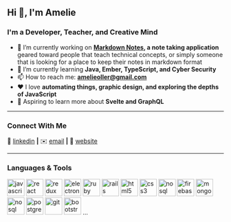 ## Hi 👋, I'm Amelie

### I'm a Developer, Teacher, and Creative Mind

- 🔭 I’m currently working on **[Markdown Notes][markdownntoes], a note taking application** geared toward people that teach technical concepts, or simply someone that is looking for a place to keep their notes in markdown format
- 🌱 I’m currently learning **Java, Ember, TypeScript, and Cyber Security**
- 📫 How to reach me: **amelieoller@gmail.com**
- ❤️ I love **automating things, graphic design, and exploring the depths of JavaScript**
- 🎯 Aspiring to learn more about **Svelte and GraphQL**

---

### Connect With Me

👔 [linkedin][linkedin] **|**
✉️ [email][email] **|**
🏡 [website][website]

[markdownntoes]: https://github.com/amelieoller/markdown-notes
[linkedin]: https://www.linkedin.com/in/amelieoller/
[email]: amelieoller@gmail.com
[website]: https://amelieoller.com

---

### Languages & Tools

<div>
 	<img src="https://devicons.github.io/devicon/devicon.git/icons/javascript/javascript-original.svg" alt="javascript" width="40" height="40"/>
  <img src="https://devicons.github.io/devicon/devicon.git/icons/react/react-original-wordmark.svg" alt="react" width="40" height="40"/>
	<img src="https://devicons.github.io/devicon/devicon.git/icons/redux/redux-original.svg" alt="redux" width="40" height="40"/>
	<img src="https://upload.wikimedia.org/wikipedia/commons/thumb/9/91/Electron_Software_Framework_Logo.svg/1024px-Electron_Software_Framework_Logo.svg.png" alt="electron" width="40" height="40"/>
	<img src="https://devicons.github.io/devicon/devicon.git/icons/ruby/ruby-original-wordmark.svg" alt="ruby" width="40" height="40"/>
  <img src="https://devicons.github.io/devicon/devicon.git/icons/rails/rails-original-wordmark.svg" alt="rails" width="40" height="40"/>
	<img src="https://devicons.github.io/devicon/devicon.git/icons/html5/html5-original-wordmark.svg" alt="html5" width="40" height="40"/>
	<img src="https://devicons.github.io/devicon/devicon.git/icons/css3/css3-original-wordmark.svg" alt="css3" width="40" height="40"/>
	<img src="https://i2.wp.com/samirbehara.com/wp-content/uploads/2018/01/nosql-database.png?resize=208%2C208&ssl=1" alt="nosql" width="40" height="40"/>
	<img src="https://cdn4.iconfinder.com/data/icons/google-i-o-2016/512/google_firebase-2-512.png" alt="firebase" width="40" height="40"/>
	<img src="https://infinapps.com/wp-content/uploads/2018/10/mongodb-logo.png" alt="mongodb" width="40" height="40"/>
	<img src="https://icons-for-free.com/iconfiles/png/512/file+sql+icon-1320183612970878250.png" alt="nosql" width="40" height="40"/>
  <img src="https://devicons.github.io/devicon/devicon.git/icons/postgresql/postgresql-original-wordmark.svg" alt="postgresql" width="40" height="40"/>
	<img src="https://www.vectorlogo.zone/logos/git-scm/git-scm-icon.svg" alt="git" width="40" height="40"/> 
	<img src="https://devicons.github.io/devicon/devicon.git/icons/bootstrap/bootstrap-plain.svg" alt="bootstrap" width="40" height="40"/>
  ...
</div>
